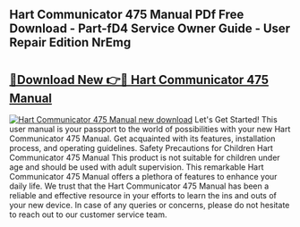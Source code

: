 ## Hart Communicator 475 Manual PDf Free Download - Part-fD4 Service Owner Guide - User Repair Edition NrEmg

# <h2><a href="http://bc19612.oget.top/?id=Hart+Communicator+475+Manual">🔗Download New 👉🔴 Hart Communicator 475 Manual</a></h2>

[![Hart Communicator 475 Manual new download](https://i.imgur.com/5g1atiW.png)](http://bc19612.oget.top/?id=Hart+Communicator+475+Manual)
Let's Get Started! This user manual is your passport to the world of possibilities with your new Hart Communicator 475 Manual. Get acquainted with its features, installation process, and operating guidelines. Safety Precautions for Children Hart Communicator 475 Manual This product is not suitable for children under age and should be used with adult supervision. This remarkable Hart Communicator 475 Manual offers a plethora of features to enhance your daily life. We trust that the Hart Communicator 475 Manual has been a reliable and effective resource in your efforts to learn the ins and outs of your new device. In case of any queries or concerns, please do not hesitate to reach out to our customer service team.
